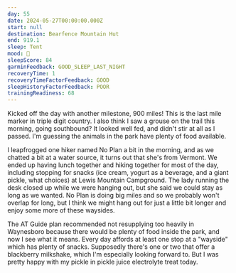 ```yaml
---
day: 55
date: 2024-05-27T00:00:00.000Z
start: null
destination: Bearfence Mountain Hut
end: 919.1
sleep: Tent
mood: 🙂
sleepScore: 84
garminFeedback: GOOD_SLEEP_LAST_NIGHT
recoveryTime: 1
recoveryTimeFactorFeedback: GOOD
sleepHistoryFactorFeedback: POOR
trainingReadiness: 68
---
```

Kicked off the day with another milestone, 900 miles! This is the last mile marker in triple digit country. I also think I saw a grouse on the trail this morning, going southbound? It looked well fed, and didn't stir at all as I passed. I'm guessing the animals in the park have plenty of food available.

I leapfrogged one hiker named No Plan a bit in the morning, and as we chatted a bit at a water source, it turns out that she's from Vermont. We ended up having lunch together and hiking together for most of the day, including stopping for snacks (ice cream, yogurt as a beverage, and a giant pickle, what choices) at Lewis Mountain Campground. The lady running the desk closed up while we were hanging out, but she said we could stay as long as we wanted. No Plan is doing big miles and so we probably won't overlap for long, but I think we might hang out for just a little bit longer and enjoy some more of these waysides.

The AT Guide plan recommended not resupplying too heavily in Waynesboro because there would be plenty of food inside the park, and now I see what it means. Every day affords at least one stop at a "wayside" which has plenty of snacks. Supposedly there's one or two that offer a blackberry milkshake, which I'm especially looking forward to. But I was pretty happy with my pickle in pickle juice electrolyte treat today.
